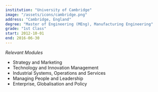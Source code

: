 ```yaml
---
institution: "University of Cambridge"
image: "/assets/icons/cambridge.png"
address: "Cambridge, England"
degree: "Master of Engineering (MEng), Manufacturing Engineering"
grade: "1st Class"
start: 2012-10-01
end: 2016-06-30
---
```

_Relevant Modules_
* Strategy and Marketing
* Technology and Innovation Management
* Industrial Systems, Operations and Services
* Managing People and Leadership
* Enterprise, Globalisation and Policy